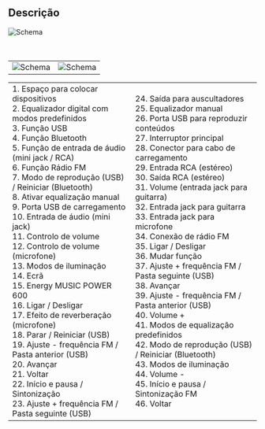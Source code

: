 ## Descrição 


![Schema](http://static.energysistem.com/images/manuals/42360/59c36d97f1ac2.jpg)<br> <br> <br>

|  |  |
|:-------|:-------|
|![Schema](http://static.energysistem.com/images/manuals/42360/59c36e1f28f30.jpg)|![Schema](http://static.energysistem.com/images/manuals/42360/59c375cb14b60.jpg)|

|  |  |
|:-------|:-------|
|1. Espaço para colocar dispositivos <br>2. Equalizador digital com modos predefinidos <br>3. Função USB <br>4. Função Bluetooth <br>5. Função de entrada de áudio <br> (mini jack / RCA) <br>6. Função Rádio FM <br>7. Modo de reprodução (USB) / Reiniciar (Bluetooth) <br>8. Ativar equalização manual <br>9. Porta USB de carregamento <br>10. Entrada de áudio (mini jack) <br>11. Controlo de volume <br>12. Controlo de volume (microfone) <br>13. Modos de iluminação <br>14. Ecrã <br>15. Energy MUSIC POWER 600 <br>16. Ligar / Desligar <br>17. Efeito de reverberação (microfone) <br>18. Parar / Reiniciar (USB) <br>19. Ajuste - frequência FM / Pasta anterior (USB) <br>20. Avançar <br>21. Voltar <br>22. Início e pausa / Sintonização <br>23. Ajuste + frequência FM / Pasta seguinte (USB) |24. Saída para auscultadores <br>25. Equalizador manual <br>26. Porta USB para reproduzir conteúdos <br>27. Interruptor principal <br>28. Conector para cabo de carregamento <br>29. Entrada RCA (estéreo) <br>30. Saída RCA (estéreo) <br>31. Volume (entrada jack para guitarra)  <br>32. Entrada jack para guitarra <br>33. Entrada jack para microfone <br>34. Conexão de rádio FM <br>35. Ligar / Desligar <br>36. Mudar função <br>37. Ajuste + frequência FM / Pasta seguinte (USB) <br>38. Avançar <br>39. Ajuste - frequência FM / Pasta anterior (USB) <br>40. Volume + <br>41. Modos de equalização predefinidos <br>42. Modo de reprodução (USB) / Reiniciar (Bluetooth) <br>43. Modos de iluminação <br>44. Volume - <br>45. Início e pausa / Sintonização FM <br>46. Voltar|





